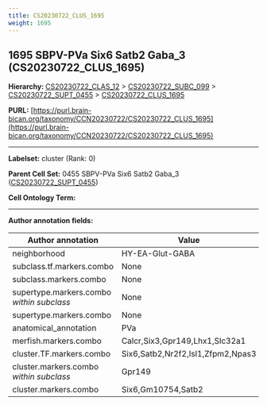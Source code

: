 ```yaml
---
title: CS20230722_CLUS_1695
weight: 1695
---
```

## 1695 SBPV-PVa Six6 Satb2 Gaba_3 (CS20230722_CLUS_1695)
<b>Hierarchy: </b>
[CS20230722_CLAS_12](../CS20230722_CLAS_12) >
[CS20230722_SUBC_099](../CS20230722_SUBC_099) >
[CS20230722_SUPT_0455](../CS20230722_SUPT_0455) >
[CS20230722_CLUS_1695](../CS20230722_CLUS_1695)

**PURL:** [https://purl.brain-bican.org/taxonomy/CCN20230722/CS20230722_CLUS_1695](https://purl.brain-bican.org/taxonomy/CCN20230722/CS20230722_CLUS_1695)

---


**Labelset:** cluster (Rank: 0)

**Parent Cell Set:** 0455 SBPV-PVa Six6 Satb2 Gaba_3 ([CS20230722_SUPT_0455](../CS20230722_SUPT_0455))



**Cell Ontology Term:** 

[MARKER GENES.]: #


---

[TRANSFERRED ANNOTATIONS.]: #


[AUTHOR ANNOTATION FIELDS.]: #


**Author annotation fields:**

| Author annotation | Value |
|-------------------|-------|
|neighborhood|HY-EA-Glut-GABA|
|subclass.tf.markers.combo|None|
|subclass.markers.combo|None|
|supertype.markers.combo _within subclass_|None|
|supertype.markers.combo|None|
|anatomical_annotation|PVa|
|merfish.markers.combo|Calcr,Six3,Gpr149,Lhx1,Slc32a1|
|cluster.TF.markers.combo|Six6,Satb2,Nr2f2,Isl1,Zfpm2,Npas3|
|cluster.markers.combo _within subclass_|Gpr149|
|cluster.markers.combo|Six6,Gm10754,Satb2|
